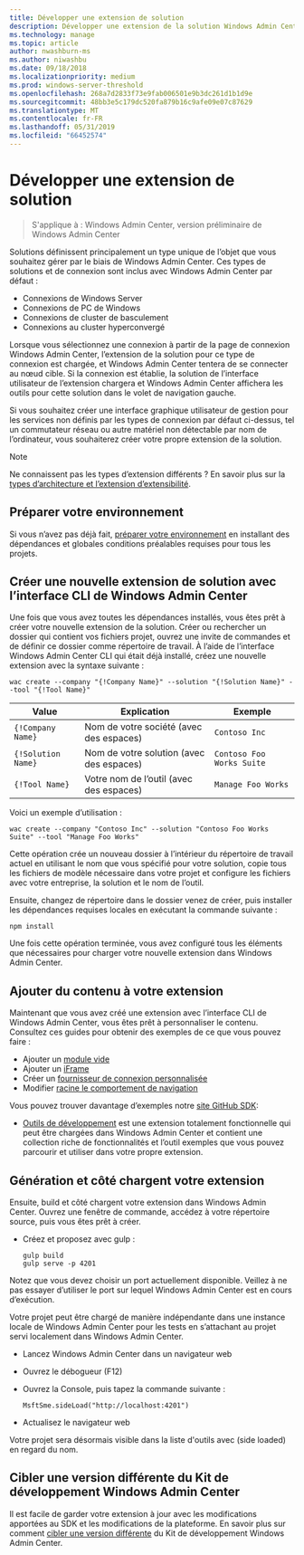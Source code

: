 ```yaml
---
title: Développer une extension de solution
description: Développer une extension de la solution Windows Admin Center SDK (projet Honolulu)
ms.technology: manage
ms.topic: article
author: nwashburn-ms
ms.author: niwashbu
ms.date: 09/18/2018
ms.localizationpriority: medium
ms.prod: windows-server-threshold
ms.openlocfilehash: 268a7d2833f73e9fab006501e9b3dc261d1b1d9e
ms.sourcegitcommit: 48bb3e5c179dc520fa879b16c9afe09e07c87629
ms.translationtype: MT
ms.contentlocale: fr-FR
ms.lasthandoff: 05/31/2019
ms.locfileid: "66452574"
---
```

# <a name="develop-a-solution-extension"></a>Développer une extension de solution

>S'applique à : Windows Admin Center, version préliminaire de Windows Admin Center

Solutions définissent principalement un type unique de l’objet que vous souhaitez gérer par le biais de Windows Admin Center.  Ces types de solutions et de connexion sont inclus avec Windows Admin Center par défaut :

* Connexions de Windows Server
* Connexions de PC de Windows
* Connexions de cluster de basculement
* Connexions au cluster hyperconvergé

Lorsque vous sélectionnez une connexion à partir de la page de connexion Windows Admin Center, l’extension de la solution pour ce type de connexion est chargée, et Windows Admin Center tentera de se connecter au nœud cible. Si la connexion est établie, la solution de l’interface utilisateur de l’extension chargera et Windows Admin Center affichera les outils pour cette solution dans le volet de navigation gauche.

Si vous souhaitez créer une interface graphique utilisateur de gestion pour les services non définis par les types de connexion par défaut ci-dessus, tel un commutateur réseau ou autre matériel non détectable par nom de l’ordinateur, vous souhaiterez créer votre propre extension de la solution.

> [!NOTE]
> Ne connaissent pas les types d’extension différents ? En savoir plus sur la [types d’architecture et l’extension d’extensibilité](understand-extensions.md).

## <a name="prepare-your-environment"></a>Préparer votre environnement

Si vous n’avez pas déjà fait, [préparer votre environnement](prepare-development-environment.md) en installant des dépendances et globales conditions préalables requises pour tous les projets.

## <a name="create-a-new-solution-extension-with-the-windows-admin-center-cli"></a>Créer une nouvelle extension de solution avec l’interface CLI de Windows Admin Center ##

Une fois que vous avez toutes les dépendances installés, vous êtes prêt à créer votre nouvelle extension de la solution.  Créer ou rechercher un dossier qui contient vos fichiers projet, ouvrez une invite de commandes et de définir ce dossier comme répertoire de travail.  À l’aide de l’interface Windows Admin Center CLI qui était déjà installé, créez une nouvelle extension avec la syntaxe suivante :

```
wac create --company "{!Company Name}" --solution "{!Solution Name}" --tool "{!Tool Name}"
```

| Value | Explication | Exemple |
| ----- | ----------- | ------- |
| ```{!Company Name}``` | Nom de votre société (avec des espaces) | ```Contoso Inc``` |
| ```{!Solution Name}``` | Nom de votre solution (avec des espaces) | ```Contoso Foo Works Suite``` |
| ```{!Tool Name}``` | Votre nom de l’outil (avec des espaces) | ```Manage Foo Works``` |

Voici un exemple d’utilisation :

```
wac create --company "Contoso Inc" --solution "Contoso Foo Works Suite" --tool "Manage Foo Works"
```

Cette opération crée un nouveau dossier à l’intérieur du répertoire de travail actuel en utilisant le nom que vous spécifié pour votre solution, copie tous les fichiers de modèle nécessaire dans votre projet et configure les fichiers avec votre entreprise, la solution et le nom de l’outil.  

Ensuite, changez de répertoire dans le dossier venez de créer, puis installer les dépendances requises locales en exécutant la commande suivante :

```
npm install
```

Une fois cette opération terminée, vous avez configuré tous les éléments que nécessaires pour charger votre nouvelle extension dans Windows Admin Center. 

## <a name="add-content-to-your-extension"></a>Ajouter du contenu à votre extension

Maintenant que vous avez créé une extension avec l’interface CLI de Windows Admin Center, vous êtes prêt à personnaliser le contenu.  Consultez ces guides pour obtenir des exemples de ce que vous pouvez faire :

- Ajouter un [module vide](guides/add-module.md)
- Ajouter un [iFrame](guides/add-iframe.md)
- Créer un [fournisseur de connexion personnalisée](guides/create-connection-provider.md)
- Modifier [racine le comportement de navigation](guides/modify-root-navigation.md)
 
Vous pouvez trouver davantage d’exemples notre [site GitHub SDK](https://aka.ms/wacsdk):
-  [Outils de développement](https://github.com/Microsoft/windows-admin-center-sdk/tree/master/windows-admin-center-developer-tools) est une extension totalement fonctionnelle qui peut être chargées dans Windows Admin Center et contient une collection riche de fonctionnalités et l’outil exemples que vous pouvez parcourir et utiliser dans votre propre extension.

## <a name="build-and-side-load-your-extension"></a>Génération et côté chargent votre extension

Ensuite, build et côté chargent votre extension dans Windows Admin Center.  Ouvrez une fenêtre de commande, accédez à votre répertoire source, puis vous êtes prêt à créer.

* Créez et proposez avec gulp :

    ```
    gulp build
    gulp serve -p 4201
    ```

Notez que vous devez choisir un port actuellement disponible. Veillez à ne pas essayer d’utiliser le port sur lequel Windows Admin Center est en cours d’exécution.

Votre projet peut être chargé de manière indépendante dans une instance locale de Windows Admin Center pour les tests en s’attachant au projet servi localement dans Windows Admin Center.

* Lancez Windows Admin Center dans un navigateur web
* Ouvrez le débogueur (F12)
* Ouvrez la Console, puis tapez la commande suivante :

    ```
    MsftSme.sideLoad("http://localhost:4201")
    ```

*   Actualisez le navigateur web

Votre projet sera désormais visible dans la liste d'outils avec (side loaded) en regard du nom.

## <a name="target-a-different-version-of-the-windows-admin-center-sdk"></a>Cibler une version différente du Kit de développement Windows Admin Center

Il est facile de garder votre extension à jour avec les modifications apportées au SDK et les modifications de la plateforme.  En savoir plus sur comment [cibler une version différente](target-sdk-version.md) du Kit de développement Windows Admin Center.